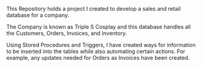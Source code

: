 This Repository holds a project I created to develop a sales and retail database for a company.

The Company is known as Triple S Cosplay and this database handles all the Customers, Orders, Invoices, and Inventory.

Using Stored Procedures and Triggers, I have created ways for information to be inserted into the tables while also automating certain actions.
For example, any updates needed for Orders as Invoices have been created.
